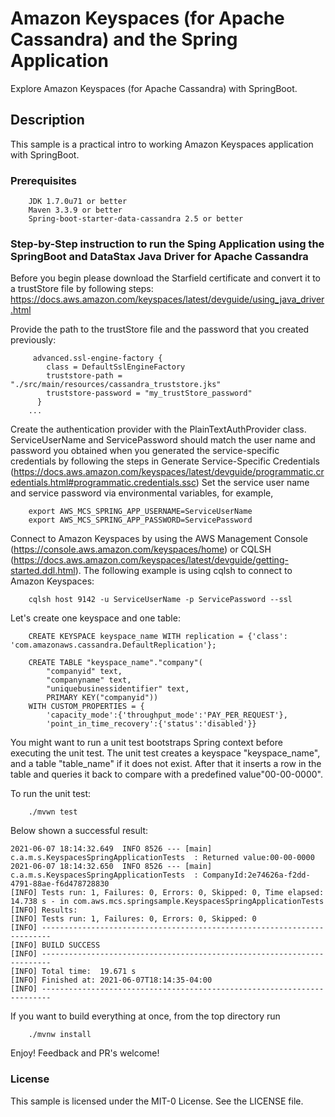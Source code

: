 # Amazon Keyspaces (for Apache Cassandra) and the Spring Application

Explore Amazon Keyspaces (for Apache Cassandra) with SpringBoot.
## Description 
This sample is a practical intro to working Amazon Keyspaces application with SpringBoot.

### Prerequisites
````
    JDK 1.7.0u71 or better
    Maven 3.3.9 or better
    Spring-boot-starter-data-cassandra 2.5 or better
````

### Step-by-Step instruction to run the Sping Application using the SpringBoot and DataStax Java Driver for Apache Cassandra 
Before you begin please download the Starfield certificate and convert it to a trustStore file by following steps: 
https://docs.aws.amazon.com/keyspaces/latest/devguide/using_java_driver.html

Provide the path to the trustStore file and the password that you created previously:

``` ...
     advanced.ssl-engine-factory {
        class = DefaultSslEngineFactory
        truststore-path = "./src/main/resources/cassandra_truststore.jks"
        truststore-password = "my_trustStore_password"
      }
    ...
```

Create the authentication provider with the PlainTextAuthProvider class. ServiceUserName and ServicePassword should match 
the user name and password you obtained when you generated the service-specific credentials by following the steps in 
Generate Service-Specific Credentials 
(https://docs.aws.amazon.com/keyspaces/latest/devguide/programmatic.credentials.html#programmatic.credentials.ssc)
Set the service user name and service password via environmental variables, for example, 
``` 
    export AWS_MCS_SPRING_APP_USERNAME=ServiceUserName 
    export AWS_MCS_SPRING_APP_PASSWORD=ServicePassword 
```

Connect to Amazon Keyspaces by using the AWS Management Console (https://console.aws.amazon.com/keyspaces/home) or 
CQLSH (https://docs.aws.amazon.com/keyspaces/latest/devguide/getting-started.ddl.html).
The following example is using cqlsh to connect to Amazon Keyspaces:  
```
    cqlsh host 9142 -u ServiceUserName -p ServicePassword --ssl
```

Let's create one keyspace and one table:
````
    CREATE KEYSPACE keyspace_name WITH replication = {'class': 'com.amazonaws.cassandra.DefaultReplication'};
````

````
    CREATE TABLE "keyspace_name"."company"(
        "companyid" text,
        "companyname" text,
        "uniquebusinessidentifier" text,
        PRIMARY KEY("companyid"))
    WITH CUSTOM_PROPERTIES = {
        'capacity_mode':{'throughput_mode':'PAY_PER_REQUEST'},
        'point_in_time_recovery':{'status':'disabled'}}
````

You might want to run a unit test bootstraps Spring context before executing the unit test.
The unit test creates a keyspace "keyspace_name", and a table "table_name" if it does not exist.
After that it inserts a row in the table and queries it back to compare with a predefined value"00-00-0000".

To run the unit test: 

```
    ./mvwn test
```

Below shown a successful result:

```
2021-06-07 18:14:32.649  INFO 8526 --- [main] c.a.m.s.KeyspacesSpringApplicationTests  : Returned value:00-00-0000
2021-06-07 18:14:32.650  INFO 8526 --- [main] c.a.m.s.KeyspacesSpringApplicationTests  : CompanyId:2e74626a-f2dd-4791-88ae-f6d478728830
[INFO] Tests run: 1, Failures: 0, Errors: 0, Skipped: 0, Time elapsed: 14.738 s - in com.aws.mcs.springsample.KeyspacesSpringApplicationTests
[INFO] Results: 
[INFO] Tests run: 1, Failures: 0, Errors: 0, Skipped: 0
[INFO] ------------------------------------------------------------------------
[INFO] BUILD SUCCESS
[INFO] ------------------------------------------------------------------------
[INFO] Total time:  19.671 s
[INFO] Finished at: 2021-06-07T18:14:35-04:00
[INFO] ------------------------------------------------------------------------
```   

If you want to build everything at once, from the top directory run
```
    ./mvnw install
```

Enjoy! Feedback and PR's welcome!

### License

This sample is licensed under the MIT-0 License. See the LICENSE file.